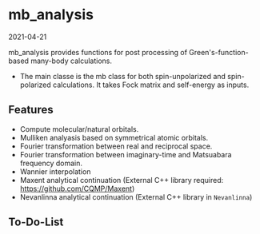 mb_analysis
===================

2021-04-21

mb_analysis provides functions for post processing of Green's-function-based many-body calculations. 
* The main classe is the mb class for both spin-unpolarized and spin-polarized calculations. 
It takes Fock matrix and self-energy as inputs.
  
Features
----------
* Compute molecular/natural orbitals.
* Mulliken analyasis based on symmetrical atomic orbitals.
* Fourier transformation between real and reciprocal space.
* Fourier transformation between imaginary-time and Matsuabara frequency domain.
* Wannier interpolation
* Maxent analytical continuation (External C++ library required: https://github.com/CQMP/Maxent) 
* Nevanlinna analytical continuation (External C++ library in `Nevanlinna`)

To-Do-List
-----------